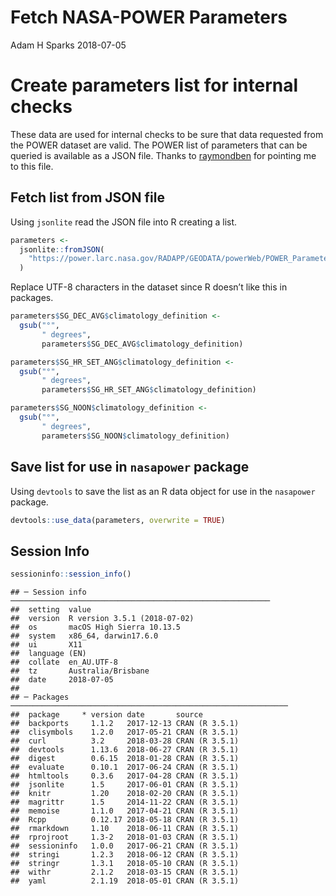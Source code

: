 Fetch NASA-POWER Parameters
================
Adam H Sparks
2018-07-05

# Create parameters list for internal checks

These data are used for internal checks to be sure that data requested
from the POWER dataset are valid. The POWER list of parameters that can
be queried is available as a JSON file. Thanks to
[raymondben](https://github.com/raymondben) for pointing me to this
file.

## Fetch list from JSON file

Using `jsonlite` read the JSON file into R creating a list.

``` r
parameters <-
  jsonlite::fromJSON(
    "https://power.larc.nasa.gov/RADAPP/GEODATA/powerWeb/POWER_Parameters_v108.json"
  )
```

Replace UTF-8 characters in the dataset since R doesn’t like this in
packages.

``` r
parameters$SG_DEC_AVG$climatology_definition <-
  gsub("°",
       " degrees",
       parameters$SG_DEC_AVG$climatology_definition)

parameters$SG_HR_SET_ANG$climatology_definition <-
  gsub("°",
       " degrees",
       parameters$SG_HR_SET_ANG$climatology_definition)

parameters$SG_NOON$climatology_definition <-
  gsub("°",
       " degrees",
       parameters$SG_NOON$climatology_definition)
```

## Save list for use in `nasapower` package

Using `devtools` to save the list as an R data object for use in the
`nasapower`
    package.

``` r
devtools::use_data(parameters, overwrite = TRUE)
```

## Session Info

``` r
sessioninfo::session_info()
```

    ## ─ Session info ──────────────────────────────────────────────────────────
    ##  setting  value                       
    ##  version  R version 3.5.1 (2018-07-02)
    ##  os       macOS High Sierra 10.13.5   
    ##  system   x86_64, darwin17.6.0        
    ##  ui       X11                         
    ##  language (EN)                        
    ##  collate  en_AU.UTF-8                 
    ##  tz       Australia/Brisbane          
    ##  date     2018-07-05                  
    ## 
    ## ─ Packages ──────────────────────────────────────────────────────────────
    ##  package     * version date       source        
    ##  backports     1.1.2   2017-12-13 CRAN (R 3.5.1)
    ##  clisymbols    1.2.0   2017-05-21 CRAN (R 3.5.1)
    ##  curl          3.2     2018-03-28 CRAN (R 3.5.1)
    ##  devtools      1.13.6  2018-06-27 CRAN (R 3.5.1)
    ##  digest        0.6.15  2018-01-28 CRAN (R 3.5.1)
    ##  evaluate      0.10.1  2017-06-24 CRAN (R 3.5.1)
    ##  htmltools     0.3.6   2017-04-28 CRAN (R 3.5.1)
    ##  jsonlite      1.5     2017-06-01 CRAN (R 3.5.1)
    ##  knitr         1.20    2018-02-20 CRAN (R 3.5.1)
    ##  magrittr      1.5     2014-11-22 CRAN (R 3.5.1)
    ##  memoise       1.1.0   2017-04-21 CRAN (R 3.5.1)
    ##  Rcpp          0.12.17 2018-05-18 CRAN (R 3.5.1)
    ##  rmarkdown     1.10    2018-06-11 CRAN (R 3.5.1)
    ##  rprojroot     1.3-2   2018-01-03 CRAN (R 3.5.1)
    ##  sessioninfo   1.0.0   2017-06-21 CRAN (R 3.5.1)
    ##  stringi       1.2.3   2018-06-12 CRAN (R 3.5.1)
    ##  stringr       1.3.1   2018-05-10 CRAN (R 3.5.1)
    ##  withr         2.1.2   2018-03-15 CRAN (R 3.5.1)
    ##  yaml          2.1.19  2018-05-01 CRAN (R 3.5.1)
